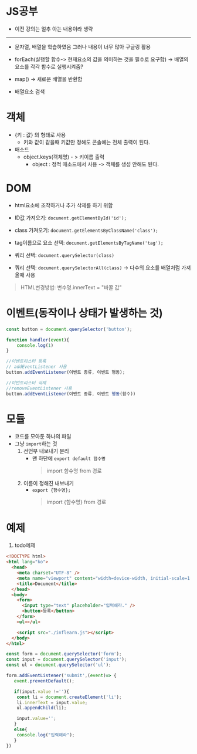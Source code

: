 # JS공부

- 이전 강의는 얼추 아는 내용이라 생략

---

- 문자열, 배열을 학습하였음 그러나 내용이 너무 많아 구글링 활용

- forEach(실행할 함수-> 현재요소의 값을 의미하는 것을 필수로 요구함) -> 배열의 요소를 각각 함수로 실행시켜줌?

- map() -> 새로운 배열을 반환함

- 배열요소 검색

# 객체

- {키 : 값} 의 형태로 사용
  - 키와 값이 같을때 키값만 정해도 콘솔에는 전체 출력이 된다.
- 매소드
  - object.keys(객체명) - > 키이름 출력
    - object : 정적 매소드에서 사용 -> 객체를 생성 안해도 된다.

# DOM

- html요소에 조작하거나 추가 삭제를 하기 위함

- ID값 가져오기: `document.getElementById('id');`
- class 가져오기: `document.getElementsByClassName('class');`
- tag이름으로 요소 선택: `document.getElementsByTagName('tag');`

- 쿼리 선택: `document.querySelector(class)`
- 쿼리 선택: `document.querySelectorAll(class)` -> 다수의 요소를 배열처럼 가져올때 사용

> HTML변경방법:
> 변수명.innerText = "바꿀 값"

# 이벤트(동작이나 상태가 발생하는 것)

```JavaScript
const button = document.querySelector('button');

function handler(event){
    console.log(1)
}

//이벤트리스터 등록
// addEventListener 사용
button.addEventListener(이벤트 종류, 이벤트 행동);

//이번트리스터 삭제
//removeEventListener 사용
button.addEventListener(이벤트 종류, 이벤트 행동(함수))
```

# 모듈

- 코드를 모아둔 하나의 파일
- 그냥 `import`하는 것
  1. 선언부 내보내기 분리
     - 맨 하단에 `export default 함수명`
       > import 함수명 from 경로
  2. 이름이 정해진 내보내기
     - `export {함수명};`
       > import {함수명} from 경로

# 예제

1. todo예제

```html
<!DOCTYPE html>
<html lang="ko">
  <head>
    <meta charset="UTF-8" />
    <meta name="viewport" content="width=device-width, initial-scale=1.0" />
    <title>Document</title>
  </head>
  <body>
    <form>
      <input type="text" placeholder="입력해라." />
      <button>등록</button>
    </form>
    <ul></ul>

    <script src="./inflearn.js"></script>
  </body>
</html>
```

```JavaScript
const form = document.querySelector('form');
const input = document.querySelector('input');
const ul = document.querySelector('ul');

form.addEventListener('submit',(event)=> {
   event.preventDefault();

   if(input.value !=''){
    const li = document.createElement('li');
    li.innerText = input.value;
    ul.appendChild(li);

    input.value='';
   }
   else{
    console.log("입력해라");
   }
})
```
